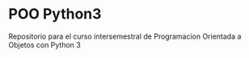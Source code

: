 # POO Python3
Repositorio para el curso intersemestral de Programacion Orientada a Objetos con Python 3
